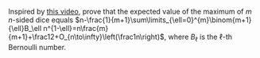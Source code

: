 Inspired by [this video][1], prove that the expected value of the maximum of $m$ $n$-sided dice equals
$n-\frac{1}{m+1}\sum\limits_{\ell=0}^{m}\binom{m+1}{\ell}B_\ell n^{1-\ell}=n\frac{m}{m+1}+\frac12+O_{n\to\infty}\left(\frac1n\right)$, where $B_\ell$
is the $\ell$-th Bernoulli number.

[1]:https://www.youtube.com/watch?v=X_DdGRjtwAo
